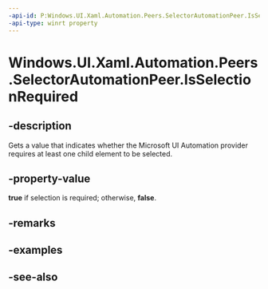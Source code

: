 ```yaml
---
-api-id: P:Windows.UI.Xaml.Automation.Peers.SelectorAutomationPeer.IsSelectionRequired
-api-type: winrt property
---
```


<!-- Property syntax
public bool IsSelectionRequired { get; }
-->

# Windows.UI.Xaml.Automation.Peers.SelectorAutomationPeer.IsSelectionRequired

## -description
Gets a value that indicates whether the Microsoft UI Automation provider requires at least one child element to be selected.



## -property-value
**true** if selection is required; otherwise, **false**.

## -remarks

## -examples

## -see-also
